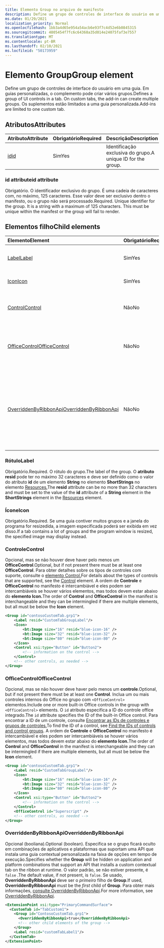 ```yaml
---
title: Elemento Group no arquivo de manifesto
description: Define um grupo de controles de interface do usuário em uma guia.
ms.date: 01/29/2021
localization_priority: Normal
ms.openlocfilehash: 1bb3a4d65e954a54acb6e93f7c4d52e6b0845315
ms.sourcegitcommit: 4805454f7fc6c64368a35d014e24075faf3e7557
ms.translationtype: MT
ms.contentlocale: pt-BR
ms.lasthandoff: 02/10/2021
ms.locfileid: "50173959"
---
```

# <a name="group-element"></a><span data-ttu-id="85834-103">Elemento Group</span><span class="sxs-lookup"><span data-stu-id="85834-103">Group element</span></span>

<span data-ttu-id="85834-104">Define um grupo de controles de interface do usuário em uma guia. Em guias personalizadas, o complemento pode criar vários grupos.</span><span class="sxs-lookup"><span data-stu-id="85834-104">Defines a group of UI controls in a tab. On custom tabs, the add-in can create multiple groups.</span></span> <span data-ttu-id="85834-105">Os suplementos estão limitados a uma guia personalizada.</span><span class="sxs-lookup"><span data-stu-id="85834-105">Add-ins are limited to one custom tab.</span></span>

## <a name="attributes"></a><span data-ttu-id="85834-106">Atributos</span><span class="sxs-lookup"><span data-stu-id="85834-106">Attributes</span></span>

|  <span data-ttu-id="85834-107">Atributo</span><span class="sxs-lookup"><span data-stu-id="85834-107">Attribute</span></span>  |  <span data-ttu-id="85834-108">Obrigatório</span><span class="sxs-lookup"><span data-stu-id="85834-108">Required</span></span>  |  <span data-ttu-id="85834-109">Descrição</span><span class="sxs-lookup"><span data-stu-id="85834-109">Description</span></span>  |
|:-----|:-----|:-----|
|  [<span data-ttu-id="85834-110">id</span><span class="sxs-lookup"><span data-stu-id="85834-110">id</span></span>](#id-attribute)  |  <span data-ttu-id="85834-111">Sim</span><span class="sxs-lookup"><span data-stu-id="85834-111">Yes</span></span>  | <span data-ttu-id="85834-112">Identificação exclusiva do grupo.</span><span class="sxs-lookup"><span data-stu-id="85834-112">A unique ID for the group.</span></span>|

### <a name="id-attribute"></a><span data-ttu-id="85834-113">id attribute</span><span class="sxs-lookup"><span data-stu-id="85834-113">id attribute</span></span>

<span data-ttu-id="85834-p102">Obrigatório. O identificador exclusivo do grupo. É uma cadeia de caracteres com, no máximo, 125 caracteres. Esse valor deve ser exclusivo dentro o manifesto, ou o grupo não será processado.</span><span class="sxs-lookup"><span data-stu-id="85834-p102">Required. Unique identifier for the group. It is a string with a maximum of 125 characters. This must be unique within the manifest or the group will fail to render.</span></span>

## <a name="child-elements"></a><span data-ttu-id="85834-118">Elementos filho</span><span class="sxs-lookup"><span data-stu-id="85834-118">Child elements</span></span>

|  <span data-ttu-id="85834-119">Elemento</span><span class="sxs-lookup"><span data-stu-id="85834-119">Element</span></span> |  <span data-ttu-id="85834-120">Obrigatório</span><span class="sxs-lookup"><span data-stu-id="85834-120">Required</span></span>  |  <span data-ttu-id="85834-121">Descrição</span><span class="sxs-lookup"><span data-stu-id="85834-121">Description</span></span>  |
|:-----|:-----|:-----|
|  [<span data-ttu-id="85834-122">Label</span><span class="sxs-lookup"><span data-stu-id="85834-122">Label</span></span>](#label)      | <span data-ttu-id="85834-123">Sim</span><span class="sxs-lookup"><span data-stu-id="85834-123">Yes</span></span> |  <span data-ttu-id="85834-124">O rótulo para a CustomTab ou um grupo.</span><span class="sxs-lookup"><span data-stu-id="85834-124">The label for the CustomTab or a group.</span></span>  |
|  [<span data-ttu-id="85834-125">Icon</span><span class="sxs-lookup"><span data-stu-id="85834-125">Icon</span></span>](icon.md)      | <span data-ttu-id="85834-126">Sim</span><span class="sxs-lookup"><span data-stu-id="85834-126">Yes</span></span> |  <span data-ttu-id="85834-127">A imagem de um grupo.</span><span class="sxs-lookup"><span data-stu-id="85834-127">The image for a group.</span></span>  |
|  [<span data-ttu-id="85834-128">Control</span><span class="sxs-lookup"><span data-stu-id="85834-128">Control</span></span>](#control)    | <span data-ttu-id="85834-129">Não</span><span class="sxs-lookup"><span data-stu-id="85834-129">No</span></span> |  <span data-ttu-id="85834-130">Representa um objeto Control .</span><span class="sxs-lookup"><span data-stu-id="85834-130">Represents a Control object.</span></span> <span data-ttu-id="85834-131">Pode ser zero ou mais.</span><span class="sxs-lookup"><span data-stu-id="85834-131">Can be zero or more.</span></span>  |
|  [<span data-ttu-id="85834-132">OfficeControl</span><span class="sxs-lookup"><span data-stu-id="85834-132">OfficeControl</span></span>](#officecontrol)  | <span data-ttu-id="85834-133">Não</span><span class="sxs-lookup"><span data-stu-id="85834-133">No</span></span> | <span data-ttu-id="85834-134">Representa um dos controles internos do Office.</span><span class="sxs-lookup"><span data-stu-id="85834-134">Represents one of the built-in Office controls.</span></span> <span data-ttu-id="85834-135">Pode ser zero ou mais.</span><span class="sxs-lookup"><span data-stu-id="85834-135">Can be zero or more.</span></span> |
|  [<span data-ttu-id="85834-136">OverriddenByRibbonApi</span><span class="sxs-lookup"><span data-stu-id="85834-136">OverriddenByRibbonApi</span></span>](overriddenbyribbonapi.md)      | <span data-ttu-id="85834-137">Não</span><span class="sxs-lookup"><span data-stu-id="85834-137">No</span></span> |  <span data-ttu-id="85834-138">Especifica se o grupo deve aparecer em combinações de aplicativos e plataformas que suportam guias contextuais personalizadas.</span><span class="sxs-lookup"><span data-stu-id="85834-138">Specifies whether the group should appear on application and platform combinations that support custom contextual tabs.</span></span>  |

### <a name="label"></a><span data-ttu-id="85834-139">Rótulo</span><span class="sxs-lookup"><span data-stu-id="85834-139">Label</span></span>

<span data-ttu-id="85834-140">Obrigatório.</span><span class="sxs-lookup"><span data-stu-id="85834-140">Required.</span></span> <span data-ttu-id="85834-141">O rótulo do grupo.</span><span class="sxs-lookup"><span data-stu-id="85834-141">The label of the group.</span></span> <span data-ttu-id="85834-142">O **atributo resid** pode ter no máximo 32 caracteres e deve ser definido como o valor do atributo **id** de um elemento **String** no elemento **ShortStrings** no elemento [Resources.](resources.md)</span><span class="sxs-lookup"><span data-stu-id="85834-142">The **resid** attribute can be no more than 32 characters and must be set to the value of the **id** attribute of a **String** element in the **ShortStrings** element in the [Resources](resources.md) element.</span></span>

### <a name="icon"></a><span data-ttu-id="85834-143">Ícone</span><span class="sxs-lookup"><span data-stu-id="85834-143">Icon</span></span>

<span data-ttu-id="85834-144">Obrigatório.</span><span class="sxs-lookup"><span data-stu-id="85834-144">Required.</span></span> <span data-ttu-id="85834-145">Se uma guia contiver muitos grupos e a janela do programa for resizedida, a imagem especificada poderá ser exibida em vez disso.</span><span class="sxs-lookup"><span data-stu-id="85834-145">If a tab contains a lot of groups and the program window is resized, the specified image may display instead.</span></span>

### <a name="control"></a><span data-ttu-id="85834-146">Controle</span><span class="sxs-lookup"><span data-stu-id="85834-146">Control</span></span>

<span data-ttu-id="85834-147">Opcional, mas se não houver deve haver pelo menos um **OfficeControl**.</span><span class="sxs-lookup"><span data-stu-id="85834-147">Optional, but if not present there must be at least one **OfficeControl**.</span></span> <span data-ttu-id="85834-148">Para obter detalhes sobre os tipos de controles com suporte, consulte o [elemento Control.](control.md)</span><span class="sxs-lookup"><span data-stu-id="85834-148">For details about the types of controls that are supported, see the [Control](control.md) element.</span></span> <span data-ttu-id="85834-149">A ordem de **Controle** e **OfficeControl** no manifesto é intercambiável e eles podem ser intercambiáveis se houver vários elementos, mas todos devem estar abaixo do **elemento Icon.**</span><span class="sxs-lookup"><span data-stu-id="85834-149">The order of **Control** and **OfficeControl** in the manifest is interchangeable and they can be intermingled if there are multiple elements, but all must be below the **Icon** element.</span></span>

```xml
<Group id="contosoCustomTab.grp1">
    <Label resid="CustomTabGroupLabel"/>
    <Icon>
        <bt:Image size="16" resid="blue-icon-16" />
        <bt:Image size="32" resid="blue-icon-32" />
        <bt:Image size="80" resid="blue-icon-80" />
    </Icon>
    <Control xsi:type="Button" id="Button2">
        <!-- information on the control -->
    </Control>
    <!-- other controls, as needed -->
</Group>
```

### <a name="officecontrol"></a><span data-ttu-id="85834-150">OfficeControl</span><span class="sxs-lookup"><span data-stu-id="85834-150">OfficeControl</span></span>

<span data-ttu-id="85834-151">Opcional, mas se não houver deve haver pelo menos um **controle**.</span><span class="sxs-lookup"><span data-stu-id="85834-151">Optional, but if not present there must be at least one **Control**.</span></span> <span data-ttu-id="85834-152">Inclua um ou mais controles internos do Office no grupo com `<OfficeControl>` elementos.</span><span class="sxs-lookup"><span data-stu-id="85834-152">Include one or more built-in Office controls in the group with `<OfficeControl>` elements.</span></span> <span data-ttu-id="85834-153">O `id` atributo especifica a ID do controle office integrado.</span><span class="sxs-lookup"><span data-stu-id="85834-153">The `id` attribute specifies the ID of the built-in Office control.</span></span> <span data-ttu-id="85834-154">Para encontrar a ID de um controle, consulte [Encontrar as IDs de controles e grupos de controles.](../../design/built-in-button-integration.md#find-the-ids-of-controls-and-control-groups)</span><span class="sxs-lookup"><span data-stu-id="85834-154">To find the ID of a control, see [Find the IDs of controls and control groups](../../design/built-in-button-integration.md#find-the-ids-of-controls-and-control-groups).</span></span> <span data-ttu-id="85834-155">A ordem de **Controle** e **OfficeControl** no manifesto é intercambiável e eles podem ser intercambiáveis se houver vários elementos, mas todos devem estar abaixo do **elemento Icon.**</span><span class="sxs-lookup"><span data-stu-id="85834-155">The order of **Control** and **OfficeControl** in the manifest is interchangeable and they can be intermingled if there are multiple elements, but all must be below the **Icon** element.</span></span>

```xml
<Group id="contosoCustomTab.grp1">
    <Label resid="CustomTabGroupLabel"/>
    <Icon>
        <bt:Image size="16" resid="blue-icon-16" />
        <bt:Image size="32" resid="blue-icon-32" />
        <bt:Image size="80" resid="blue-icon-80" />
    </Icon>
    <Control xsi:type="Button" id="Button2">
        <!-- information on the control -->
    </Control>
    <OfficeControl id="Superscript" />
    <!-- other controls, as needed -->
</Group>
```

### <a name="overriddenbyribbonapi"></a><span data-ttu-id="85834-156">OverriddenByRibbonApi</span><span class="sxs-lookup"><span data-stu-id="85834-156">OverriddenByRibbonApi</span></span>

<span data-ttu-id="85834-157">Opcional (booliana).</span><span class="sxs-lookup"><span data-stu-id="85834-157">Optional (boolean).</span></span> <span data-ttu-id="85834-158">Especifica se  o grupo ficará oculto em combinações de aplicativos e plataformas que suportam uma API que instala uma guia contextual personalizada na faixa de opções em tempo de execução.</span><span class="sxs-lookup"><span data-stu-id="85834-158">Specifies whether the **Group** will be hidden on application and platform combinations that support an API that installs a custom contextual tab on the ribbon at runtime.</span></span> <span data-ttu-id="85834-159">O valor padrão, se não estiver presente, é `false` .</span><span class="sxs-lookup"><span data-stu-id="85834-159">The default value, if not present, is `false`.</span></span> <span data-ttu-id="85834-160">Se usado, **OverriddenByRibbonApi** deve ser o *primeiro* filho de **Group**.</span><span class="sxs-lookup"><span data-stu-id="85834-160">If used, **OverriddenByRibbonApi** must be the *first* child of **Group**.</span></span> <span data-ttu-id="85834-161">Para obter mais informações, [consulte OverriddenByRibbonApi](overriddenbyribbonapi.md).</span><span class="sxs-lookup"><span data-stu-id="85834-161">For more information, see [OverriddenByRibbonApi](overriddenbyribbonapi.md).</span></span>

```xml
<ExtensionPoint xsi:type="PrimaryCommandSurface">
  <CustomTab id="TabCustom1">
    <Group id="ContosoCustomTab.grp1">
      <OverriddenByRibbonApi>true</OverriddenByRibbonApi>
      <!-- other child elements of the group -->
    </Group>
    <Label resid="customTabLabel1"/>
  </CustomTab>
</ExtensionPoint>
```
